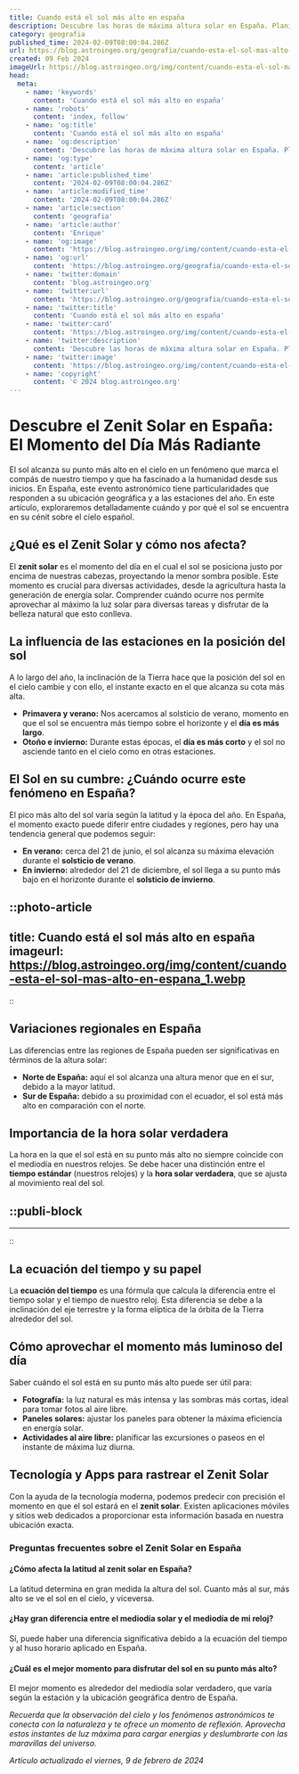 ```yaml
---
title: Cuando está el sol más alto en españa
description: Descubre las horas de máxima altura solar en España. Planifica tus actividades con luz natural óptima. Información precisa y útil para tu día.
category: geografia
published_time: 2024-02-09T08:00:04.286Z
url: https://blog.astroingeo.org/geografia/cuando-esta-el-sol-mas-alto-en-espana
created: 09 Feb 2024
imageUrl: https://blog.astroingeo.org/img/content/cuando-esta-el-sol-mas-alto-en-espana_1.webp
head:
  meta:
    - name: 'keywords'
      content: 'Cuando está el sol más alto en españa'
    - name: 'robots'
      content: 'index, follow'
    - name: 'og:title'
      content: 'Cuando está el sol más alto en españa'
    - name: 'og:description'
      content: 'Descubre las horas de máxima altura solar en España. Planifica tus actividades con luz natural óptima. Información precisa y útil para tu día.'
    - name: 'og:type'
      content: 'article'
    - name: 'article:published_time'
      content: '2024-02-09T08:00:04.286Z'
    - name: 'article:modified_time'
      content: '2024-02-09T08:00:04.286Z'
    - name: 'article:section'
      content: 'geografia'
    - name: 'article:author'
      content: 'Enrique'
    - name: 'og:image'
      content: 'https://blog.astroingeo.org/img/content/cuando-esta-el-sol-mas-alto-en-espana_1.webp'
    - name: 'og:url'
      content: 'https://blog.astroingeo.org/geografia/cuando-esta-el-sol-mas-alto-en-espana'
    - name: 'twitter:domain'
      content: 'blog.astroingeo.org'
    - name: 'twitter:url'
      content: 'https://blog.astroingeo.org/geografia/cuando-esta-el-sol-mas-alto-en-espana'
    - name: 'twitter:title'
      content: 'Cuando está el sol más alto en españa'
    - name: 'twitter:card'
      content: 'https://blog.astroingeo.org/img/content/cuando-esta-el-sol-mas-alto-en-espana_1.webp'
    - name: 'twitter:description'
      content: 'Descubre las horas de máxima altura solar en España. Planifica tus actividades con luz natural óptima. Información precisa y útil para tu día.'
    - name: 'twitter:image'
      content: 'https://blog.astroingeo.org/img/content/cuando-esta-el-sol-mas-alto-en-espana_1.webp'
    - name: 'copyright'
      content: '© 2024 blog.astroingeo.org'
---
```

# Descubre el Zenit Solar en España: El Momento del Día Más Radiante

El sol alcanza su punto más alto en el cielo en un fenómeno que marca el compás de nuestro tiempo y que ha fascinado a la humanidad desde sus inicios. En España, este evento astronómico tiene particularidades que responden a su ubicación geográfica y a las estaciones del año. En este artículo, exploraremos detalladamente cuándo y por qué el sol se encuentra en su cénit sobre el cielo español.

## ¿Qué es el Zenit Solar y cómo nos afecta?

El **zenit solar** es el momento del día en el cual el sol se posiciona justo por encima de nuestras cabezas, proyectando la menor sombra posible. Este momento es crucial para diversas actividades, desde la agricultura hasta la generación de energía solar. Comprender cuándo ocurre nos permite aprovechar al máximo la luz solar para diversas tareas y disfrutar de la belleza natural que esto conlleva.

## La influencia de las estaciones en la posición del sol

A lo largo del año, la inclinación de la Tierra hace que la posición del sol en el cielo cambie y con ello, el instante exacto en el que alcanza su cota más alta.

- **Primavera y verano:** Nos acercamos al solsticio de verano, momento en que el sol se encuentra más tiempo sobre el horizonte y el **día es más largo**.
- **Otoño e invierno:** Durante estas épocas, el **día es más corto** y el sol no asciende tanto en el cielo como en otras estaciones.

## El Sol en su cumbre: ¿Cuándo ocurre este fenómeno en España?

El pico más alto del sol varía según la latitud y la época del año. En España, el momento exacto puede diferir entre ciudades y regiones, pero hay una tendencia general que podemos seguir:

- **En verano:** cerca del 21 de junio, el sol alcanza su máxima elevación durante el **solsticio de verano**.
- **En invierno:** alrededor del 21 de diciembre, el sol llega a su punto más bajo en el horizonte durante el **solsticio de invierno**.


::photo-article
---
title: Cuando está el sol más alto en españa
imageurl: https://blog.astroingeo.org/img/content/cuando-esta-el-sol-mas-alto-en-espana_1.webp
---
::


## Variaciones regionales en España

Las diferencias entre las regiones de España pueden ser significativas en términos de la altura solar:

- **Norte de España:** aquí el sol alcanza una altura menor que en el sur, debido a la mayor latitud.
- **Sur de España:** debido a su proximidad con el ecuador, el sol está más alto en comparación con el norte.

## Importancia de la hora solar verdadera

La hora en la que el sol está en su punto más alto no siempre coincide con el mediodía en nuestros relojes. Se debe hacer una distinción entre el **tiempo estándar** (nuestros relojes) y la **hora solar verdadera**, que se ajusta al movimiento real del sol.


  ::publi-block
  ---
  ---
  ::
  
  
## La ecuación del tiempo y su papel

La **ecuación del tiempo** es una fórmula que calcula la diferencia entre el tiempo solar y el tiempo de nuestro reloj. Esta diferencia se debe a la inclinación del eje terrestre y la forma elíptica de la órbita de la Tierra alrededor del sol.

## Cómo aprovechar el momento más luminoso del día

Saber cuándo el sol está en su punto más alto puede ser útil para:

- **Fotografía:** la luz natural es más intensa y las sombras más cortas, ideal para tomar fotos al aire libre.
- **Paneles solares:** ajustar los paneles para obtener la máxima eficiencia en energía solar.
- **Actividades al aire libre:** planificar las excursiones o paseos en el instante de máxima luz diurna.

## Tecnología y Apps para rastrear el Zenit Solar

Con la ayuda de la tecnología moderna, podemos predecir con precisión el momento en que el sol estará en el **zenit solar**. Existen aplicaciones móviles y sitios web dedicados a proporcionar esta información basada en nuestra ubicación exacta.

### Preguntas frecuentes sobre el Zenit Solar en España

#### ¿Cómo afecta la latitud al zenit solar en España?
La latitud determina en gran medida la altura del sol. Cuanto más al sur, más alto se ve el sol en el cielo, y viceversa.

#### ¿Hay gran diferencia entre el mediodía solar y el mediodía de mi reloj?
Sí, puede haber una diferencia significativa debido a la ecuación del tiempo y al huso horario aplicado en España.

#### ¿Cuál es el mejor momento para disfrutar del sol en su punto más alto?
El mejor momento es alrededor del mediodía solar verdadero, que varía según la estación y la ubicación geográfica dentro de España.

*Recuerda que la observación del cielo y los fenómenos astronómicos te conecta con la naturaleza y te ofrece un momento de reflexión. Aprovecha estos instantes de luz máxima para cargar energías y deslumbrarte con las maravillas del universo.*

_Artículo actualizado el viernes, 9 de febrero de 2024_